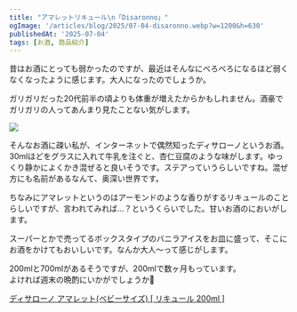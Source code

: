 ```yaml
---
title: "アマレットリキュール\n「Disaronno」"
ogImage: '/articles/blog/2025/07-04-disaronno.webp?w=1200&h=630'
publishedAt: '2025-07-04'
tags: [お酒, 商品紹介]
---
```


昔はお酒にとっても弱かったのですが、最近はそんなにべろべろになるほど弱くなくなったように感じます。大人になったのでしょうか。

ガリガリだった20代前半の頃よりも体重が増えたからかもしれません。酒豪でガリガリの人ってあんまり見たことない気がします。

![](/articles/blog/2025/07-04-disaronno.webp?w=1200&h=630)

そんなお酒に疎い私が、インターネットで偶然知ったディサローノというお酒。30mlほどをグラスに入れて牛乳を注ぐと、杏仁豆腐のような味がします。ゆっくり静かによくかき混ぜると良いそうです。ステアっていうらしいですね。混ぜ方にも名前があるなんて、奥深い世界です。

ちなみにアマレットというのはアーモンドのような香りがするリキュールのことらしいですが、言われてみれば…？というくらいでした。甘いお酒のにおいがします。

スーパーとかで売ってるボックスタイプのバニラアイスをお皿に盛って、そこにお酒をかけてもおいしいです。なんか大人〜って感じがします。

200mlと700mlがあるそうですが、200mlで数ヶ月もっています。  
よければ週末の晩酌にいかがでしょうか🥃

[ディサローノ アマレット(ベビーサイズ) [ リキュール 200ml ]](https://amzn.to/4lbEaXE)
